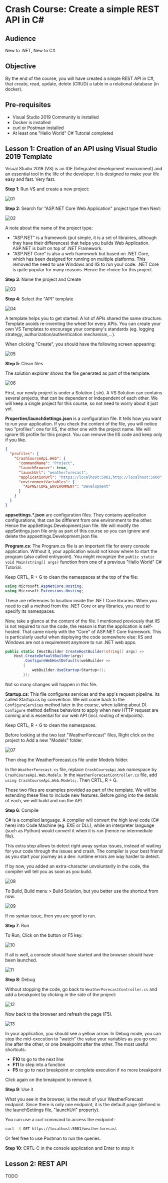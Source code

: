 # Crash Course: Create a simple REST API in C#

## Audience

New to .NET, New to C#.

## Objective

By the end of the course, you will have created a simple REST API in C#, that create, read, update, delete (CRUD) a table in a relational database (in docker). 

## Pre-requisites

* Visual Studio 2019 Community is installed 
* Docker is installed
* curl or Postman installed
* At least one "Hello World" C# Tutorial completed

## Lesson 1: Creation of an API using Visual Studio 2019 Template

Visual Studio 2019 (VS) is an IDE (Integrated development environment) and an essential tool in the life of the developer. It is designed to make your life easy and fast. Very fast. 

**Step 1**: Run VS and create a new project:

![01](./images/01.png)

**Step 2**: Search for "ASP.NET Core Web Application" project type then Next:

![02](./images/02.png)

A note about the name of the project type: 
* "ASP.NET" is a framework (put simple, it is a set of librairies, although they have their differences) that helps you builds Web Application. ASP.NET is built on top of .NET Framework. 
* "ASP.NET Core" is also a web framework but based on .NET Core, which has been designed for running on multiple platforms. This removed the need to use Windows and IIS to run your code. .NET Core is quite popular for many reasons. Hence the choice for this project.

**Step 3**: Name the project and Create

![03](./images/03.png)

**Step 4**: Select the "API" template 

![04](./images/04.png)

A template helps you to get started. A lot of APIs shared the same structure. Template avoids re-inventing the wheel for every APIs. You can create your own VS Templates to encourage your company's standards (eg. logging strategy, authorization/authentication mechanism,...).

When clicking "Create", you should have the following screen appearing:

![05](./images/05.png)

**Step 5**: Clean files

The solution explorer shows the file generated as part of the template. 

![06](./images/06.png)

First, our newly project is under a Solution (.sln). A VS Solution can contains several projects, that can be dependent or independent of each other. We will keep a single project for this course, so not need to worry about it just yet. 

**Properties/launchSettings.json** is a configuration file. It tells how you want to run your application. If you check the content of the file, you will notice two "profiles": one for IIS, the other one with the project name. We will ignore IIS profile for this project. You can remove the IIS code and keep only if you like.

```json
{
  "profiles": {
    "CrashCourseApi.Web": {
      "commandName": "Project",
      "launchBrowser": true,
      "launchUrl": "weatherforecast",
      "applicationUrl": "https://localhost:5001;http://localhost:5000",
      "environmentVariables": {
        "ASPNETCORE_ENVIRONMENT": "Development"
      }
    }
  }
}
```

**appsettings.*.json** are configuration files. They contains application configurations, that can be different from one environment to the other. Hence the appSettings.Development.json file. We will modify the appSettings.json file only as part of this course so you can ignore and delete the appsettings.Development.json file. 

**Program.cs**: The Program.cs file is an important file for every console application. Without it, your application would not know where to start the program (also called entrypoint). You might recognize the `public static void Main(string[] args)` function from one of a previous "Hello World" C# Tutorial. 

Keep CRTL, R + G to clean the namespaces at the top of the file: 
```csharp
using Microsoft.AspNetCore.Hosting;
using Microsoft.Extensions.Hosting;
```
These are references to location inside the .NET Core libraries. When you need to call a method from the .NET Core or any libraries, you need to specify its namespaces. 

Now, take a glance at the content of the file. I mentioned previously that IIS is not required to run the code, the reason is that the application is self-hosted. That came nicely with the "Core" of ASP.NET Core framework. This is particularly useful when deploying the code somewhere else: IIS and Windows are not a requirement anymore to run .NET web apps. 

```csharp
public static IHostBuilder CreateHostBuilder(string[] args) =>
    Host.CreateDefaultBuilder(args)
        .ConfigureWebHostDefaults(webBuilder =>
        {
            webBuilder.UseStartup<Startup>();
        });
```

Not so many changes will happen in this file. 

**Startup.cs**: This file configures services and the app's request pipeline. Its called Startup.cs by convention. We will come back to the `ConfigureServices` method later in the course, when talking about DI. `Configure` method defines behaviors to apply when new HTTP request are coming and is essential for our web API (incl. routing of endpoints). 

Keep CRTL, R + G to clean the namespaces.

Before looking at the two last "WeatherForecast" files, Right click on the project to Add a new "Models" folder.

![07](./images/07.png)

Then drag the WeatherForecast.cs file under Models folder. 

In the `WeatherForecast.cs` file, replace `CrashCourseApi.Web` namespace by `CrashCourseApi.Web.Models`. 
In the `WeatherForecastController.cs` file, add `using CrashCourseApi.Web.Models;`. Then CRTL, R + G.

These two files are examples provided as part of the template. We will be extending these files to include new features. Before going into the details of each, we will build and run the API. 

**Step 6**: Compile

C# is a compiled language. A compiler will convert the high level code (C# here) into Code Machine (eg. EXE or DLL), while an interpreter language (such as Python) would convert it when it is run (hence no intermediate file). 

This extra step allows to detect right away syntax issues, instead of waiting for your code through the issues and crash. The compiler is your best friend as you start your journey as a dev: runtime errors are way harder to detect. 

If by now, you added an extra-character unvoluntarily in the code, the compiler will tell you as soon as you build. 

![08](./images/08.png)

To Build, Build menu > Build Solution, but you better use the shortcut from now.

![09](./images/09.png)

If no syntax issue, then you are good to run. 

**Step 7**: Run

To Run, Click on the button or F5 key:

![10](./images/10.png)

If all is well, a console should have started and the browser should have been launched. 

![11](./images/11.png)

**Step 8**: Debug

Without stopping the code, go back to `WeatherForecastController.cs` and add a breakpoint by clicking in the side of the project:

![12](./images/12.png)

Now back to the browser and refresh the page (F5). 

![13](./images/13.png)

In your application, you should see a yellow arrow. In Debug mode, you can stop the mid-execution to "watch" the value your variables as you go one line after the other, or one breakpoint after the other. The most useful shortcuts: 
* **F10** to go to the next line
* **F11** to step into a function
* **F5** to go to next breakpoint or complete execution if no more breakpoint

Click again on the breakpoint to remove it. 

**Step 9**: Use it

What you see in the browser, is the result of your WeatherForecast endpoint. Since there is only one endpoint, it is the default page (defined in the launchSettings file, "launchUrl" property).

You can use a curl command to access the endpoint:

```bash
curl -X GET https://localhost:5001/weatherforecast
```

Or feel free to use Postman to run the queries. 

**Step 10**: CRTL-C in the console application and Enter to stop it 

## Lesson 2: REST API

TODO

